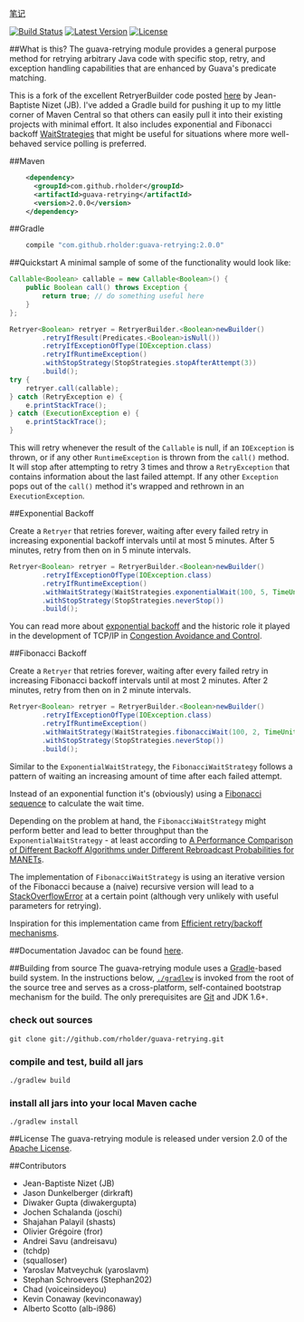 [笔记](my_doc/阅读笔记.md)

[![Build Status](http://img.shields.io/travis/rholder/guava-retrying.svg)](https://travis-ci.org/rholder/guava-retrying) [![Latest Version](http://img.shields.io/badge/latest-2.0.0-brightgreen.svg)](https://github.com/rholder/guava-retrying/releases/tag/v2.0.0) [![License](http://img.shields.io/badge/license-apache%202-brightgreen.svg)](https://github.com/rholder/guava-retrying/blob/master/LICENSE)


##What is this?
The guava-retrying module provides a general purpose method for retrying arbitrary Java code with specific stop, retry,
and exception handling capabilities that are enhanced by Guava's predicate matching.

This is a fork of the excellent RetryerBuilder code posted [here](http://code.google.com/p/guava-libraries/issues/detail?id=490)
by Jean-Baptiste Nizet (JB).  I've added a Gradle build for pushing it up to my little corner of Maven Central so that
others can easily pull it into their existing projects with minimal effort.  It also includes
exponential and Fibonacci backoff [WaitStrategies](http://rholder.github.io/guava-retrying/javadoc/2.0.0/com/github/rholder/retry/WaitStrategies.html)
that might be useful for situations where more well-behaved service polling is preferred.

##Maven
```xml
    <dependency>
      <groupId>com.github.rholder</groupId>
      <artifactId>guava-retrying</artifactId>
      <version>2.0.0</version>
    </dependency>
```

##Gradle
```groovy
    compile "com.github.rholder:guava-retrying:2.0.0"
```

##Quickstart
A minimal sample of some of the functionality would look like:

```java
Callable<Boolean> callable = new Callable<Boolean>() {
    public Boolean call() throws Exception {
        return true; // do something useful here
    }
};

Retryer<Boolean> retryer = RetryerBuilder.<Boolean>newBuilder()
        .retryIfResult(Predicates.<Boolean>isNull())
        .retryIfExceptionOfType(IOException.class)
        .retryIfRuntimeException()
        .withStopStrategy(StopStrategies.stopAfterAttempt(3))
        .build();
try {
    retryer.call(callable);
} catch (RetryException e) {
    e.printStackTrace();
} catch (ExecutionException e) {
    e.printStackTrace();
}
```

This will retry whenever the result of the `Callable` is null, if an `IOException` is thrown, or if any other
`RuntimeException` is thrown from the `call()` method. It will stop after attempting to retry 3 times and throw a
`RetryException` that contains information about the last failed attempt. If any other `Exception` pops out of the
`call()` method it's wrapped and rethrown in an `ExecutionException`.

##Exponential Backoff

Create a `Retryer` that retries forever, waiting after every failed retry in increasing exponential backoff intervals
until at most 5 minutes. After 5 minutes, retry from then on in 5 minute intervals.

```java
Retryer<Boolean> retryer = RetryerBuilder.<Boolean>newBuilder()
        .retryIfExceptionOfType(IOException.class)
        .retryIfRuntimeException()
        .withWaitStrategy(WaitStrategies.exponentialWait(100, 5, TimeUnit.MINUTES))
        .withStopStrategy(StopStrategies.neverStop())
        .build();
```
You can read more about [exponential backoff](http://en.wikipedia.org/wiki/Exponential_backoff) and the historic role
it played in the development of TCP/IP in [Congestion Avoidance and Control](http://ee.lbl.gov/papers/congavoid.pdf).

##Fibonacci Backoff

Create a `Retryer` that retries forever, waiting after every failed retry in increasing Fibonacci backoff intervals
until at most 2 minutes. After 2 minutes, retry from then on in 2 minute intervals.

```java
Retryer<Boolean> retryer = RetryerBuilder.<Boolean>newBuilder()
        .retryIfExceptionOfType(IOException.class)
        .retryIfRuntimeException()
        .withWaitStrategy(WaitStrategies.fibonacciWait(100, 2, TimeUnit.MINUTES))
        .withStopStrategy(StopStrategies.neverStop())
        .build();
```

Similar to the `ExponentialWaitStrategy`, the `FibonacciWaitStrategy` follows a pattern of waiting an increasing amount
of time after each failed attempt.

Instead of an exponential function it's (obviously) using a
[Fibonacci sequence](https://en.wikipedia.org/wiki/Fibonacci_numbers) to calculate the wait time.

Depending on the problem at hand, the `FibonacciWaitStrategy` might perform better and lead to better throughput than
the `ExponentialWaitStrategy` - at least according to
[A Performance Comparison of Different Backoff Algorithms under Different Rebroadcast Probabilities for MANETs](http://www.comp.leeds.ac.uk/ukpew09/papers/12.pdf).

The implementation of `FibonacciWaitStrategy` is using an iterative version of the Fibonacci because a (naive) recursive
version will lead to a [StackOverflowError](http://docs.oracle.com/javase/7/docs/api/java/lang/StackOverflowError.html)
at a certain point (although very unlikely with useful parameters for retrying).

Inspiration for this implementation came from [Efficient retry/backoff mechanisms](https://paperairoplane.net/?p=640).

##Documentation
Javadoc can be found [here](http://rholder.github.io/guava-retrying/javadoc/2.0.0).

##Building from source
The guava-retrying module uses a [Gradle](http://gradle.org)-based build system. In the instructions
below, [`./gradlew`](http://vimeo.com/34436402) is invoked from the root of the source tree and serves as
a cross-platform, self-contained bootstrap mechanism for the build. The only
prerequisites are [Git](https://help.github.com/articles/set-up-git) and JDK 1.6+.

### check out sources
`git clone git://github.com/rholder/guava-retrying.git`

### compile and test, build all jars
`./gradlew build`

### install all jars into your local Maven cache
`./gradlew install`

##License
The guava-retrying module is released under version 2.0 of the
[Apache License](http://www.apache.org/licenses/LICENSE-2.0).

##Contributors
* Jean-Baptiste Nizet (JB)
* Jason Dunkelberger (dirkraft)
* Diwaker Gupta (diwakergupta)
* Jochen Schalanda (joschi)
* Shajahan Palayil (shasts)
* Olivier Grégoire (fror)
* Andrei Savu (andreisavu)
* (tchdp)
* (squalloser)
* Yaroslav Matveychuk (yaroslavm)
* Stephan Schroevers (Stephan202)
* Chad (voiceinsideyou)
* Kevin Conaway (kevinconaway)
* Alberto Scotto (alb-i986)
